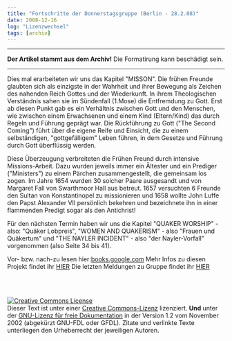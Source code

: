 ```yaml
---
title: "Fortschritte der Donnerstagsgruppe (Berlin - 28.2.08)"
date: 2008-12-16
log: "Lizenzwechsel"
tags: [archiv]
---
```

<hr><b>Der Artikel stammt aus dem Archiv!</b> Die Formatirung kann beschädigt sein.<hr>
Dies mal erarbeiteten wir uns das Kapitel "MISSON". Die frühen Freunde glaubten sich als einzigste in der Wahrheit und ihrer Bewegung als Zeichen des nahenden Reich Gottes und der Wiederkunft. In ihrem Theologischen Verständnis sahen sie im Sündenfall (1.Mose) die Entfremdung zu Gott. Erst ab diesen Punkt gab es ein Verhältnis zwischen Gott und den Menschen, wie zwischen einem Erwachsenen und einem Kind (Eltern/Kind) das durch Regeln und Führung geprägt war. Die Rückführung zu Gott ("The Second Coming") führt über die eigene Reife und Einsicht, die zu einem selbständigen, "gottgefälligem" Leben führen, in dem Gesetze und Führung durch Gott überflüssig werden.

Diese Überzeugung verbreiteten die Frühen Freund durch intensive Missions-Arbeit. Dazu wurden jeweils immer ein Ältester und ein Prediger ("Ministers") zu einem Pärchen zusammengestellt, die gemeinsam los zogen. Im Jahre 1654 wurden 30 solcher Paare ausgesandt und von Margaret Fall von Swarthmoor Hall aus betreut. 1657 versuchten 6 Freunde den Sultan von Konstantinopel zu missionieren und 1658 wollte John Luffe den Papst Alexander VII persönlich bekehren und bezeichnete ihn in einer flammenden Predigt sogar als den Antichrist!

Für den nächsten Termin haben wir uns die Kapitel "QUAKER WORSHIP" - also: "Quäker Lobpreis", "WOMEN AND QUAKERISM" - also "Frauen und Quäkertum" und "THE NAYLER INCIDENT" - also "der Nayler-Vorfall" vorgenommen (also Seite 34 bis 41).

Vor- bzw. nach-zu lesen hier:<a href="http://books.google.com/books?id=E4hdNqKz0agC&printsec=frontcover&dq=An+Introduction+to+Quakerism&sig=Ge7qq-jBxaXGuloAzm5BypTD_FE#PPA25,M1">books.google.com</a>
Mehr Infos zu diesen Projekt findet ihr <a href="http://www.the-independent-friend.de/?q=node/65">HIER</a>
Die letzten Meldungen zu Gruppe findet ihr <a href="http://www.the-independent-friend.de/?q=taxonomy/term/15">HIER</a>

<br><br>

<a rel="license" href="http://creativecommons.org/licenses/by-sa/3.0/de/"><img alt="Creative Commons License" style="border-width:0" src="http://i.creativecommons.org/l/by-sa/3.0/de/88x31.png" /></a><br />Dieser <span xmlns:dc="http://purl.org/dc/elements/1.1/" href="http://purl.org/dc/dcmitype/Text" rel="dc:type">Text</span> ist unter einer <a rel="license" href="http://creativecommons.org/licenses/by-sa/3.0/de/">Creative Commons-Lizenz</a> lizenziert. <b>Und</b> unter der <a href="http://de.wikipedia.org/wiki/GFDL">GNU-Lizenz für freie Dokumentation</a> in der Version 1.2 vom November 2002 (abgekürzt GNU-FDL oder GFDL). Zitate und verlinkte Texte unterliegen den Urheberrecht der jeweiligen Autoren.
